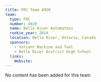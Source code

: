 ```yaml
---
title: FRC Team 4920
team:
  type: FRC
  number: 4920
  name: Belle River Automatons
  rookie_year: 2014
  location: Belle River, Ontario, Canada
  sponsors:
    - Valiant Machine and Tool
    - Belle River District High School
  links:
    Website: 
---
```

No content has been added for this team